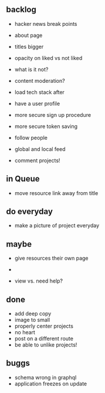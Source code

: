 ## backlog

- hacker news break points
- about page
- titles bigger
- opacity on liked vs not liked

- what is it not?

- content moderation?

- load tech stack after

- have a user profile

- more secure sign up procedure

- more secure token saving

- follow people
- global and local feed

- comment projects!

## in Queue

- move resource link away from title

## do everyday

- make a picture of project everyday

## maybe

- give resources their own page

-
- view vs. need help?

## done

- add deep copy
- image to small
- properly center projects
- no heart
- post on a different route
- be able to unlike projects!

## buggs

- schema wrong in graphql
- application freezes on update
